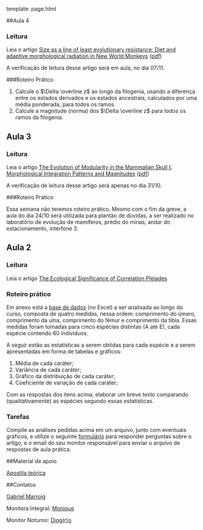 template: page.html

##Aula 4

### Leitura

Leia o artigo [Size as a line of least evolutionary resistance:
Diet and adaptive morphological radiation in New World
Monkeys](http://onlinelibrary.wiley.com/doi/10.1111/j.0014-3820.2005.tb01049.x/abstract)
([pdf](/bio507/static/Marroig_Cheverud-2005.pdf))

A verificação de leitura desse artigo será em aula, no dia 07/11.

###Roteiro Prático

1. Calcule o $\Delta \overline z$ ao longo da filogenia, usando a diferença entre
os estados derivados e os estados ancestrais, calculados por uma média
ponderada, para todos os ramos.
2. Calcule a magnitude (norma) dos $\Delta \overline z$ para todos os ramos da filogenia.

## Aula 3

### Leitura

Leia o artigo [The Evolution of Modularity in the
Mammalian Skull I: Morphological Integration Patterns and
Magnitudes](http://link.springer.com/article/10.1007%2Fs11692-008-9038-3) ([pdf](/bio507/static/Porto-2009.pdf))

A verificação de leitura desse artigo será apenas no dia 31/10.

###Roteiro Prático

Essa semana não teremos roteiro prático. Mesmo com o fim da greve, a
aula do dia 24/10 será utilizada para plantão de dúvidas, a ser
realizado no laboratório de evolução de mamíferos, prédio do minas,
andar do estacionamento, interfone 3.

## Aula 2

### Leitura

Leia o artigo [The Ecological Significance of
Correlation Pleiades](http://www.jstor.org/stable/2405824)

### Roteiro prático

Em anexo está a [base de dados](/bio507/static/dados.csv) (no Excel)
a ser analisada ao longo do curso, composta de quatro medidas, nessa
ordem: comprimento do úmero, comprimento da ulna, comprimento do
fêmur e comprimento da tíbia. Essas medidas foram tomadas para cinco
espécies distintas (A até E), cada espécie contendo 60 indivíduos.

A seguir estão as estatísticas a serem obtidas para cada espécie e a
serem apresentadas em forma de tabelas e gráficos:

 1. Média de cada caráter;
 2. Variância de cada caráter;
 3. Gráfico da distribuição de cada caráter;
 4. Coeficiente de variação de cada caráter;

Com as respostas dos itens acima, elaborar um breve texto comparando
(qualitativamente) as espécies segundo essas estatísticas.

### Tarefas

Compile as análises pedidas acima em um arquivo, junto com eventuais
gráficos, e utilize o seguinte [formulário](https://docs.google.com/forms/d/1fVCLIK8DTiR5GswDtbHooH0h_5a5yxkoqwQVhhCAUgU/viewform) para
responder perguntas sobre o artigo, e o email do seu monitor responsável para enviar o arquivo de respostas de
aula prática.

##Material de apoio

[Apostila teórica](https://github.com/lem-usp/apostila-bio-evol/blob/master/apostila-Bio507.pdf?raw=true)

##Contatos

<A HREF="mailto:&#103;&#109;&#097;&#114;&#114;&#111;&#105;&#103;&#064;&#103;&#109;&#097;&#105;&#108;&#046;&#099;&#111;&#109;">Gabriel Marroig </A>

Monitora Integral: <A HREF="mailto:&#109;&#111;&#110;&#105;&#113;&#117;&#101;&#046;&#110;&#111;&#117;&#097;&#105;&#108;&#104;&#101;&#116;&#097;&#115;&#064;&#103;&#109;&#097;&#105;&#108;&#046;&#099;&#111;&#109;&#032;">Monique</A>

Monitor Noturno: <A HREF="mailto:&#100;&#105;&#111;&#103;&#114;&#111;&#064;&#103;&#109;&#097;&#105;&#108;&#046;&#099;&#111;&#109;">Diog(r)o </A>

